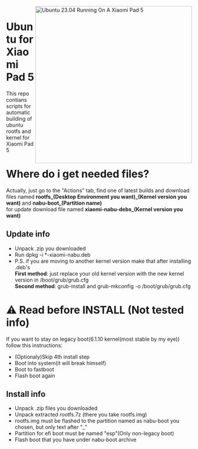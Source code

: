 <img align="right" src="https://raw.githubusercontent.com/jiganomegsdfdf/ubuntu-xiaomi-nabu/master/ubnt.png" width="425" alt="Ubuntu 23.04 Running On A Xiaomi Pad 5">

# Ubuntu for Xiaomi Pad 5
This repo contians scripts for automatic building of ubuntu rootfs and kernel for Xiaomi Pad 5

# Where do i get needed files?
Actually, just go to the "Actions" tab, find one of latest builds and download files named **rootfs_(Desktop Environment you want)_(Kernel version you want)** and **nabu-boot_(Partition name)**
<br>for update download file named **xiaomi-nabu-debs_(Kernel version you want)**

## Update info
- Unpack .zip you downloaded
- Run dpkg -i *-xiaomi-nabu.deb
- P.S. if you are moving to another kernel version make that after installing .deb's
  <br>**First method**: just replace your old kernel version with the new kernel version in /boot/grub/grub.cfg
  <br>**Second method**: grub-install and grub-mkconfig -o /boot/grub/grub.cfg

# ⚠️ Read before INSTALL (Not tested info)
  If you want to stay on legacy boot(6.1.10 kernel(most stable by my eye)) follow this instructions:
 - (Optionaly)Skip 4th install step
 - Boot into system(it will break himself)
 - Boot to fastboot
 - Flash boot again
  
## Install info
- Unpack .zip files you downloaded
- Unpack extracted rootfs.7z (there you take rootfs.img)
- rootfs.img must be flashed to the partition named as nabu-boot you chosen, but only text after "_"
- Partition for efi boot must be named "esp"(Only non-legacy boot)
- Flash boot that you have under nabu-boot archive

  


